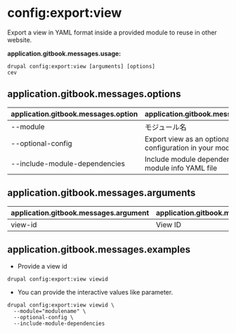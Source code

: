 # config:export:view
Export a view in YAML format inside a provided module to reuse in other website.

**application.gitbook.messages.usage:**
```
drupal config:export:view [arguments] [options]
cev
```

## application.gitbook.messages.options
application.gitbook.messages.option | application.gitbook.messages.details
-------|-------------
--module | モジュール名
--optional-config | Export view as an optional YAML configuration in your module
--include-module-dependencies | Include module dependencies in module info YAML file

## application.gitbook.messages.arguments
application.gitbook.messages.argument | application.gitbook.messages.details
---------|-------------
view-id | View ID

## application.gitbook.messages.examples
* Provide a view id
```
drupal config:export:view viewid
```
* You can provide the interactive values like parameter.
```
drupal config:export:view viewid \
  --module="modulename" \
  --optional-config \
  --include-module-dependencies
```
